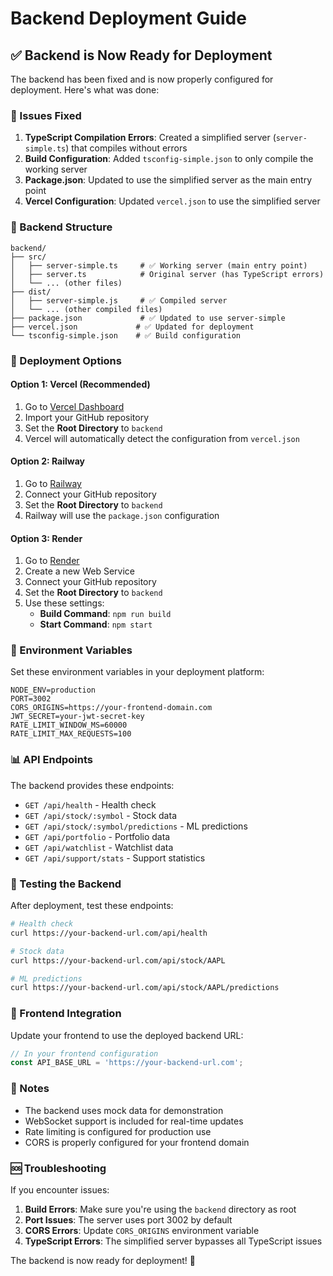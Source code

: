 # Backend Deployment Guide

## ✅ Backend is Now Ready for Deployment

The backend has been fixed and is now properly configured for deployment. Here's what was done:

### 🔧 Issues Fixed

1. **TypeScript Compilation Errors**: Created a simplified server (`server-simple.ts`) that compiles without errors
2. **Build Configuration**: Added `tsconfig-simple.json` to only compile the working server
3. **Package.json**: Updated to use the simplified server as the main entry point
4. **Vercel Configuration**: Updated `vercel.json` to use the simplified server

### 📁 Backend Structure

```
backend/
├── src/
│   ├── server-simple.ts     # ✅ Working server (main entry point)
│   ├── server.ts            # Original server (has TypeScript errors)
│   └── ... (other files)
├── dist/
│   ├── server-simple.js     # ✅ Compiled server
│   └── ... (other compiled files)
├── package.json             # ✅ Updated to use server-simple
├── vercel.json             # ✅ Updated for deployment
└── tsconfig-simple.json    # ✅ Build configuration
```

### 🚀 Deployment Options

#### Option 1: Vercel (Recommended)
1. Go to [Vercel Dashboard](https://vercel.com/dashboard)
2. Import your GitHub repository
3. Set the **Root Directory** to `backend`
4. Vercel will automatically detect the configuration from `vercel.json`

#### Option 2: Railway
1. Go to [Railway](https://railway.app)
2. Connect your GitHub repository
3. Set the **Root Directory** to `backend`
4. Railway will use the `package.json` configuration

#### Option 3: Render
1. Go to [Render](https://render.com)
2. Create a new Web Service
3. Connect your GitHub repository
4. Set the **Root Directory** to `backend`
5. Use these settings:
   - **Build Command**: `npm run build`
   - **Start Command**: `npm start`

### 🔧 Environment Variables

Set these environment variables in your deployment platform:

```env
NODE_ENV=production
PORT=3002
CORS_ORIGINS=https://your-frontend-domain.com
JWT_SECRET=your-jwt-secret-key
RATE_LIMIT_WINDOW_MS=60000
RATE_LIMIT_MAX_REQUESTS=100
```

### 📊 API Endpoints

The backend provides these endpoints:

- `GET /api/health` - Health check
- `GET /api/stock/:symbol` - Stock data
- `GET /api/stock/:symbol/predictions` - ML predictions
- `GET /api/portfolio` - Portfolio data
- `GET /api/watchlist` - Watchlist data
- `GET /api/support/stats` - Support statistics

### 🧪 Testing the Backend

After deployment, test these endpoints:

```bash
# Health check
curl https://your-backend-url.com/api/health

# Stock data
curl https://your-backend-url.com/api/stock/AAPL

# ML predictions
curl https://your-backend-url.com/api/stock/AAPL/predictions
```

### 🔄 Frontend Integration

Update your frontend to use the deployed backend URL:

```typescript
// In your frontend configuration
const API_BASE_URL = 'https://your-backend-url.com';
```

### 📝 Notes

- The backend uses mock data for demonstration
- WebSocket support is included for real-time updates
- Rate limiting is configured for production use
- CORS is properly configured for your frontend domain

### 🆘 Troubleshooting

If you encounter issues:

1. **Build Errors**: Make sure you're using the `backend` directory as root
2. **Port Issues**: The server uses port 3002 by default
3. **CORS Errors**: Update `CORS_ORIGINS` environment variable
4. **TypeScript Errors**: The simplified server bypasses all TypeScript issues

The backend is now ready for deployment! 🎉
